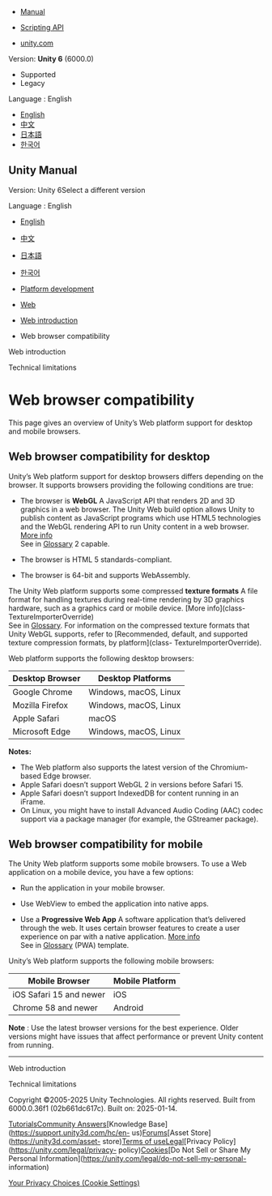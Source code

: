 [](https://docs.unity3d.com)

  * [Manual](../Manual/index.html)
  * [Scripting API](../ScriptReference/index.html)

  * [unity.com](https://unity.com/)

Version: **Unity 6** (6000.0)

  * Supported
  * Legacy

Language : English

  * [English](/Manual/webgl-browsercompatibility.html)
  * [中文](/cn/current/Manual/webgl-browsercompatibility.html)
  * [日本語](/ja/current/Manual/webgl-browsercompatibility.html)
  * [한국어](/kr/current/Manual/webgl-browsercompatibility.html)

[](https://docs.unity3d.com)

## Unity Manual

Version: Unity 6Select a different version

Language : English

  * [English](/Manual/webgl-browsercompatibility.html)
  * [中文](/cn/current/Manual/webgl-browsercompatibility.html)
  * [日本語](/ja/current/Manual/webgl-browsercompatibility.html)
  * [한국어](/kr/current/Manual/webgl-browsercompatibility.html)

  * [Platform development ](PlatformSpecific.html)
  * [Web](webgl.html)
  * [Web introduction](webgl-intro.html)
  * Web browser compatibility

[](webgl-intro.html)

Web introduction

[](webgl-technical-overview.html)

Technical limitations

# Web browser compatibility

This page gives an overview of Unity’s Web platform support for desktop and
mobile browsers.

## Web browser compatibility for desktop

Unity’s Web platform support for desktop browsers differs depending on the
browser. It supports browsers providing the following conditions are true:

  * The browser is **WebGL** A JavaScript API that renders 2D and 3D graphics in a web browser. The Unity Web build option allows Unity to publish content as JavaScript programs which use HTML5 technologies and the WebGL rendering API to run Unity content in a web browser. [More info](webgl.html)  
See in [Glossary](Glossary.html#WebGL) 2 capable.

  * The browser is HTML 5 standards-compliant.
  * The browser is 64-bit and supports WebAssembly.

The Unity Web platform supports some compressed **texture formats** A file
format for handling textures during real-time rendering by 3D graphics
hardware, such as a graphics card or mobile device. [More info](class-
TextureImporterOverride)  
See in [Glossary](Glossary.html#TextureFormat). For information on the
compressed texture formats that Unity WebGL supports, refer to [Recommended,
default, and supported texture compression formats, by platform](class-
TextureImporterOverride).

Web platform supports the following desktop browsers:

**Desktop Browser** | **Desktop Platforms**  
---|---  
Google Chrome | Windows, macOS, Linux  
Mozilla Firefox | Windows, macOS, Linux  
Apple Safari | macOS  
Microsoft Edge | Windows, macOS, Linux  
  
**Notes:**

  * The Web platform also supports the latest version of the Chromium-based Edge browser.
  * Apple Safari doesn’t support WebGL 2 in versions before Safari 15.
  * Apple Safari doesn’t support IndexedDB for content running in an iFrame.
  * On Linux, you might have to install Advanced Audio Coding (AAC) codec support via a package manager (for example, the GStreamer package).

## Web browser compatibility for mobile

The Unity Web platform supports some mobile browsers. To use a Web application
on a mobile device, you have a few options:

  * Run the application in your mobile browser.

  * Use WebView to embed the application into native apps.

  * Use a **Progressive Web App** A software application that’s delivered through the web. It uses certain browser features to create a user experience on par with a native application. [More info](https://developer.mozilla.org/en-US/docs/Web/Progressive_web_apps)  
See in [Glossary](Glossary.html#ProgressiveWebApp) (PWA) template.

Unity’s Web platform supports the following mobile browsers:

**Mobile Browser** | **Mobile Platform**  
---|---  
iOS Safari 15 and newer | iOS  
Chrome 58 and newer | Android  
  
**Note** : Use the latest browser versions for the best experience. Older
versions might have issues that affect performance or prevent Unity content
from running.

* * *

[](webgl-intro.html)

Web introduction

[](webgl-technical-overview.html)

Technical limitations

Copyright ©2005-2025 Unity Technologies. All rights reserved. Built from
6000.0.36f1 (02b661dc617c). Built on: 2025-01-14.

[Tutorials](https://learn.unity.com/)[Community
Answers](https://answers.unity3d.com)[Knowledge
Base](https://support.unity3d.com/hc/en-
us)[Forums](https://forum.unity3d.com)[Asset Store](https://unity3d.com/asset-
store)[Terms of
use](https://docs.unity3d.com/Manual/TermsOfUse.html)[Legal](https://unity.com/legal)[Privacy
Policy](https://unity.com/legal/privacy-
policy)[Cookies](https://unity.com/legal/cookie-policy)[Do Not Sell or Share
My Personal Information](https://unity.com/legal/do-not-sell-my-personal-
information)

[Your Privacy Choices (Cookie Settings)](javascript:void\(0\);)

